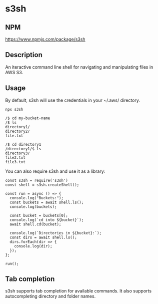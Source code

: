 # s3sh
## NPM
https://www.npmjs.com/package/s3sh

## Description
An iteractive command line shell for navigating and manipulating files in AWS S3.

## Usage
By default, s3sh will use the credentials in your ~/.aws/ directory.


```
npx s3sh

/$ cd my-bucket-name
/$ ls
directory1/
directory2/
file.txt

/$ cd directory1
/directory1/$ ls
directory3/
file2.txt
file3.txt
```

You can also require s3sh and use it as a library:

```
const s3sh = require('s3sh')
const shell = s3sh.createShell();

const run = async () => {
  console.log("Buckets:");
  const buckets = await shell.ls();
  console.log(buckets);

  const bucket = buckets[0];
  console.log(`cd into ${bucket}`);
  await shell.cd(bucket);

  console.log(`Directories in ${bucket}:`);
  const dirs = await shell.ls();
  dirs.forEach(dir => {
    console.log(dir);
  });
};

run();
```

## Tab completion
s3sh supports tab completion for available commands. It also supports autocompleting directory and folder names.